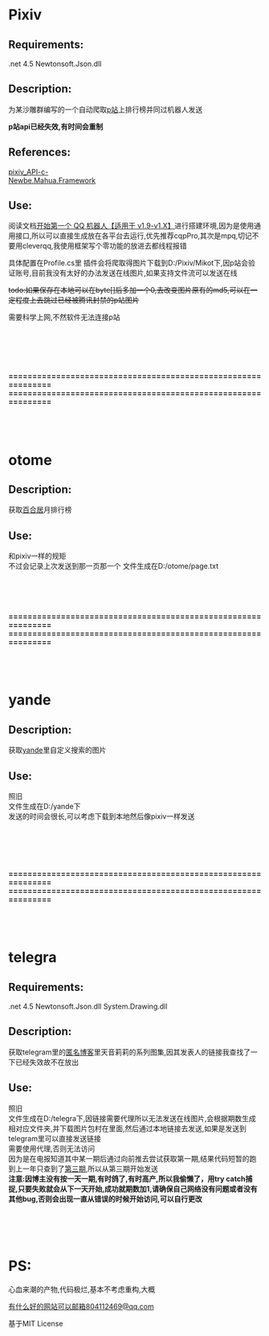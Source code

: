 # Pixiv

## Requirements:    
  .net 4.5 
  Newtonsoft.Json.dll
## Description:
为某沙雕群编写的一个自动爬取[p站](https://www.pixiv.net/)上排行榜并同过机器人发送

**p站api已经失效,有时间会重制**
## References:

[pixiv_API-c-](https://github.com/xingoxu/pixiv_API-c-)  
[Newbe.Mahua.Framework](https://github.com/Newbe36524/Newbe.Mahua.Framework)

## Use:
阅读文档[开始第一个 QQ 机器人【适用于 v1.9-v1.X】](http://www.newbe.pro/2018/06/10/Newbe.Mahua/Begin-First-Plugin-With-Mahua-In-v1.9/)进行搭建环境,因为是使用通用接口,所以可以直接生成放在各平台去运行,优先推荐cqpPro,其次是mpq,切记不要用cleverqq,我使用框架写个零功能的放进去都线程报错

具体配置在Profile.cs里
插件会将爬取得图片下载到D:/Pixiv/Mikot下,因p站会验证账号,目前我没有太好的办法发送在线图片,如果支持文件流可以发送在线

~~todo:如果保存在本地可以在byte[]后多加一个0,去改变图片原有的md5,可以在一定程度上去跳过已经被腾讯封禁的p站图片~~

需要科学上网,不然软件无法连接p站


<br><br><br><br><br>
**==============================================================**
**==============================================================**
<br><br><br><br>


# otome

## Description:
获取[百合居](http://otome.me/)月排行榜

## Use:
和pixiv一样的规矩<br>不过会记录上次发送到那一页那一个 文件生成在D:/otome/page.txt



<br><br><br><br>
**==============================================================**
**==============================================================**
<br><br><br><br>

# yande

## Description: 
获取[yande](https://yande.re/post)里自定义搜索的图片

## Use:
照旧<br>文件生成在D:/yande下<br>发送的时间会很长,可以考虑下载到本地然后像pixiv一样发送


<br><br><br><br>

**==============================================================**
**==============================================================**
<br><br><br><br>

# telegra
## Requirements:    
  .net 4.5 
  Newtonsoft.Json.dll
  System.Drawing.dll
 ## Description:
  获取telegram里的[匿名博客](https://telegra.ph)里天音莉莉的系列图集,因其发表人的链接我查找了一下已经失效故不在放出
  ## Use:
   照旧<br>文件生成在D:/telegra下,因链接需要代理所以无法发送在线图片,会根据期数生成相对应文件夹,并下载图片包村在里面,然后通过本地链接去发送,如果是发送到telegram里可以直接发送链接<br>需要使用代理,否则无法访问<br>因为是在电报知道其中某一期后通过向前推去尝试获取第一期,结果代码短暂的跑到上一年只查到了[第三期](https://telegra.ph/%E6%B6%A9%E5%9B%BEtime-No3-08-29),所以从第三期开始发送<br>**注意:因博主没有按一天一期,有时鸽了,有时高产,所以我偷懒了，用try catch捕捉,只要失败就会从下一天开始,成功就期数加1,请确保自己网络没有问题或者没有其他bug,否则会出现一直从错误的时候开始访问,可以自行更改**
   <br><br><br><br><br>
   
# PS:

  心血来潮的产物,代码极烂,基本不考虑重构,大概
  
  有什么好的网站可以邮箱804112469@qq.com
  
  基于MIT License

